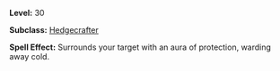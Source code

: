 <!-- TITLE: Spell: Resist Cold -->

**Level:** 30

**Subclass:** [Hedgecrafter](hedgecrafter)

**Spell Effect:** Surrounds your target with an aura of protection, warding away cold.